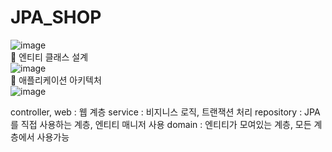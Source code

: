 # JPA_SHOP
![image](https://user-images.githubusercontent.com/112360835/207264694-7b2c4f8d-5dde-4ad4-8a8e-7a79ec72429f.png)
<br>
🧩 엔티티 클래스 설계<br>
![image](https://user-images.githubusercontent.com/112360835/207264902-82c98dbf-90f8-49a2-8128-da1cac66f943.png)
<br>
🧩 애플리케이션 아키텍처<br>
![image](https://user-images.githubusercontent.com/112360835/207264995-4fdc0ba5-1de1-4f13-86c6-3839debd3101.png)

controller, web : 웹 계층
service : 비지니스 로직, 트랜잭션 처리
repository : JPA를 직접 사용하는 계층, 엔티티 매니저 사용
domain : 엔티티가 모여있는 계층, 모든 계층에서 사용가능
